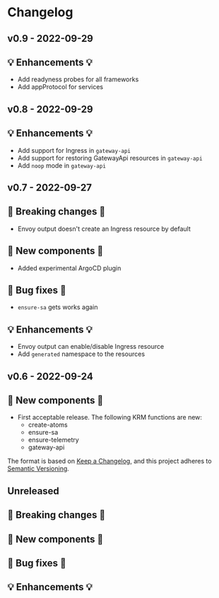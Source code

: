 # Changelog

## v0.9 - 2022-09-29

## 💡 Enhancements 💡

- Add readyness probes for all frameworks
- Add appProtocol for services

## v0.8 - 2022-09-29

## 💡 Enhancements 💡

- Add support for Ingress in `gateway-api`
- Add support for restoring GatewayApi resources in  `gateway-api`
- Add `noop` mode in  `gateway-api`

## v0.7 - 2022-09-27

## 🛑 Breaking changes 🛑

- Envoy output doesn't create an Ingress resource by default 

## 🚀 New components 🚀

- Added experimental ArgoCD plugin

## 🧰 Bug fixes 🧰

- `ensure-sa` gets works again 

## 💡 Enhancements 💡

- Envoy output can enable/disable Ingress resource
- Add `generated` namespace to the resources

## v0.6 - 2022-09-24

## 🚀 New components 🚀

- First acceptable release. The following KRM functions are new:
  * create-atoms
  * ensure-sa
  * ensure-telemetry
  * gateway-api

The format is based on [Keep a Changelog](https://keepachangelog.com/en/1.0.0/),
and this project adheres to [Semantic Versioning](https://semver.org/spec/v2.0.0.html).

## Unreleased

## 🛑 Breaking changes 🛑

## 🚀 New components 🚀

## 🧰 Bug fixes 🧰

## 💡 Enhancements 💡
